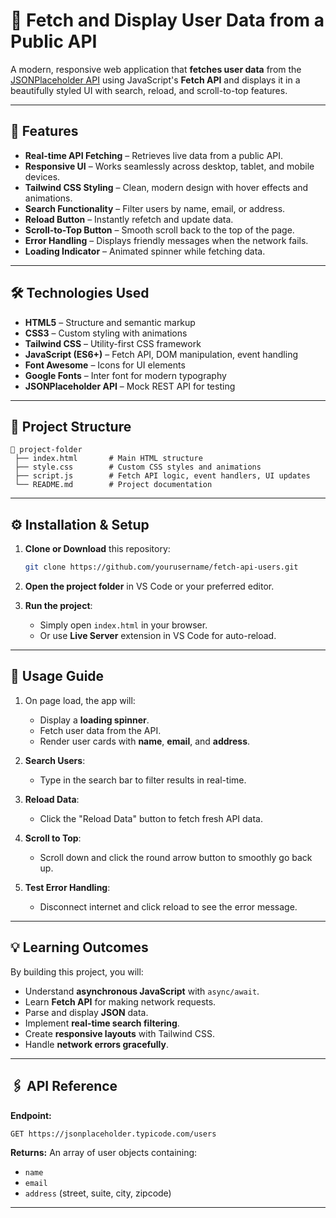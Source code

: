# 📡 Fetch and Display User Data from a Public API

A modern, responsive web application that **fetches user data** from the [JSONPlaceholder API](https://jsonplaceholder.typicode.com/users) using JavaScript's **Fetch API** and displays it in a beautifully styled UI with search, reload, and scroll-to-top features.

---

## 🚀 Features

* **Real-time API Fetching** – Retrieves live data from a public API.
* **Responsive UI** – Works seamlessly across desktop, tablet, and mobile devices.
* **Tailwind CSS Styling** – Clean, modern design with hover effects and animations.
* **Search Functionality** – Filter users by name, email, or address.
* **Reload Button** – Instantly refetch and update data.
* **Scroll-to-Top Button** – Smooth scroll back to the top of the page.
* **Error Handling** – Displays friendly messages when the network fails.
* **Loading Indicator** – Animated spinner while fetching data.

---

## 🛠️ Technologies Used

* **HTML5** – Structure and semantic markup
* **CSS3** – Custom styling with animations
* **Tailwind CSS** – Utility-first CSS framework
* **JavaScript (ES6+)** – Fetch API, DOM manipulation, event handling
* **Font Awesome** – Icons for UI elements
* **Google Fonts** – Inter font for modern typography
* **JSONPlaceholder API** – Mock REST API for testing

---

## 📂 Project Structure

```
📁 project-folder
 ├── index.html       # Main HTML structure
 ├── style.css        # Custom CSS styles and animations
 ├── script.js        # Fetch API logic, event handlers, UI updates
 └── README.md        # Project documentation
```

---

## ⚙️ Installation & Setup

1. **Clone or Download** this repository:

   ```bash
   git clone https://github.com/yourusername/fetch-api-users.git
   ```

2. **Open the project folder** in VS Code or your preferred editor.

3. **Run the project**:

   * Simply open `index.html` in your browser.
   * Or use **Live Server** extension in VS Code for auto-reload.

---

## 📜 Usage Guide

1. On page load, the app will:

   * Display a **loading spinner**.
   * Fetch user data from the API.
   * Render user cards with **name**, **email**, and **address**.

2. **Search Users**:

   * Type in the search bar to filter results in real-time.

3. **Reload Data**:

   * Click the "Reload Data" button to fetch fresh API data.

4. **Scroll to Top**:

   * Scroll down and click the round arrow button to smoothly go back up.

5. **Test Error Handling**:

   * Disconnect internet and click reload to see the error message.

---

## 💡 Learning Outcomes

By building this project, you will:

* Understand **asynchronous JavaScript** with `async/await`.
* Learn **Fetch API** for making network requests.
* Parse and display **JSON** data.
* Implement **real-time search filtering**.
* Create **responsive layouts** with Tailwind CSS.
* Handle **network errors gracefully**.

---

## 🖇 API Reference

**Endpoint:**

```
GET https://jsonplaceholder.typicode.com/users
```

**Returns:**
An array of user objects containing:

* `name`
* `email`
* `address` (street, suite, city, zipcode)

---

